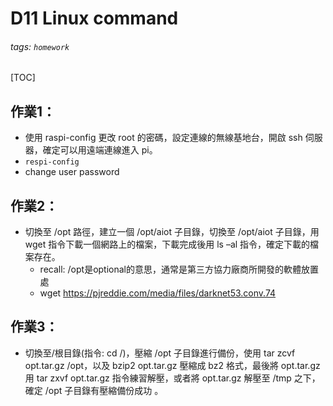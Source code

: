 # D11 Linux command
###### tags: `homework`
[TOC]
## 作業1：
- 使用 raspi-config 更改 root 的密碼，設定連線的無線基地台，開啟 ssh 伺服器，確定可以用遠端連線進入 pi。
- `respi-config`
- change user password

## 作業2：
- 切換至 /opt 路徑，建立一個 /opt/aiot 子目錄，切換至 /opt/aiot 子目錄，用 wget 指令下載一個網路上的檔案，下載完成後用 ls –al 指令，確定下載的檔案存在。
    - recall: /opt是optional的意思，通常是第三方協力廠商所開發的軟體放置處
    - wget https://pjreddie.com/media/files/darknet53.conv.74
## 作業3：
- 切換至/根目錄(指令: cd /)，壓縮 /opt 子目錄進行備份，使用 tar zcvf opt.tar.gz /opt，以及 bzip2 opt.tar.gz 壓縮成 bz2 格式，最後將 opt.tar.gz 用 tar zxvf opt.tar.gz 指令練習解壓，或者將 opt.tar.gz 解壓至 /tmp 之下，確定 /opt 子目錄有壓縮備份成功 。